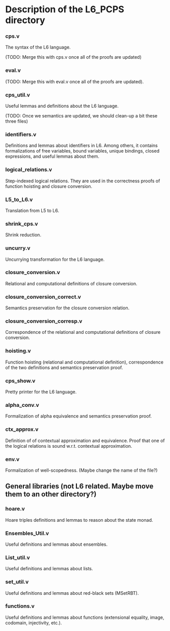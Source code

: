 # Description of the L6_PCPS directory

### cps.v
The syntax of the L6 language.

(TODO: Merge this with cps.v once all of the proofs are updated)

### eval.v

(TODO: Merge this with eval.v once all of the proofs are updated). 
  
### cps_util.v
Useful lemmas and definitions about the L6 language.
 
(TODO: Once we semantics are updated, we should clean-up a bit these three files) 

### identifiers.v
Definitions and lemmas about identifiers in L6. Among others, it contains
formalizations of free variables, bound variables, unique bindings, closed
expressions, and useful lemmas about them.

### logical_relations.v
Step-indexed logical relations. They are used in the correctness proofs of
function hoisting and closure conversion.

### L5_to_L6.v
Translation from L5 to L6.

### shrink_cps.v
Shrink reduction.

### uncurry.v  
Uncurrying transformation for the L6 language.

### closure_conversion.v
Relational and computational definitions of closure conversion.

### closure_conversion_correct.v
Semantics preservation for the closure conversion relation.

### closure_conversion_corresp.v
Correspondence of the relational and computational definitions of closure
conversion.

### hoisting.v
Function hoisting (relational and computational definition), correspondence of
the two definitions and semantics preservation proof.

### cps_show.v
Pretty printer for the L6 language.

### alpha_conv.v
Formalization of alpha equivalence and semantics preservation proof.

### ctx_approx.v
Definition of of contextual approximation and equivalence. Proof that one of the
logical relations is sound w.r.t. contextual approximation.

### env.v
Formalization of well-scopedness. (Maybe change the name of the file?)

  
## General libraries (not L6 related. Maybe move them to an other directory?)

### hoare.v
Hoare triples definitions and lemmas to reason about the state monad.
### Ensembles_Util.v
Useful definitions and lemmas about ensembles.
### List_util.v
Useful definitions and lemmas about lists.
### set_util.v
Useful definitions and lemmas about red-black sets (MSetRBT).
### functions.v
Useful definitions and lemmas about functions (extensional equality, image,
codomain, injectivity, etc.).
